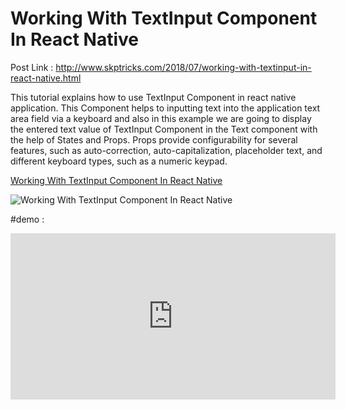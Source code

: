 # Working With TextInput Component In React Native

Post Link : http://www.skptricks.com/2018/07/working-with-textinput-in-react-native.html

This tutorial explains how to use TextInput Component in react native application. This Component helps to inputting text into the application text area field via a keyboard and also in this example we are going to display the entered text value of TextInput Component in the Text component with the help of States and Props.
Props provide configurability for several features, such as auto-correction, auto-capitalization, placeholder text, and different keyboard types, such as a numeric keypad.

<a href="http://www.skptricks.com/2018/07/working-with-textinput-in-react-native.html" > Working With TextInput Component In React Native </a>

<img src="https://2.bp.blogspot.com/-ACfY4P_1X0g/W1SsljvKUuI/AAAAAAAABuk/tiyekV5MMocNKAXIg8ESjVbuiCZcKrlyQCLcBGAs/s400/useri.jpg" title="Working With TextInput Component In React Native" />

#demo : 
<iframe width="520" height="266" class="YOUTUBE-iframe-video" data-thumbnail-src="https://i.ytimg.com/vi/ZcERK3d_e54/0.jpg" src="https://www.youtube.com/embed/ZcERK3d_e54?feature=player_embedded" frameborder="0" allowfullscreen></iframe>
